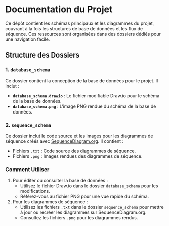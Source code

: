 # Documentation du Projet

Ce dépôt contient les schémas principaux et les diagrammes du projet, couvrant à la fois les structures de base de données et les flux de séquence. Ces ressources sont organisées dans des dossiers dédiés pour une navigation facile.

## Structure des Dossiers

### 1. `database_schema`
Ce dossier contient la conception de la base de données pour le projet. Il inclut :
- **`database_schema.drawio`** : Le fichier modifiable Draw.io pour le schéma de la base de données.
- **`database_schema.png`** : L'image PNG rendue du schéma de la base de données.

### 2. `sequence_schema`
Ce dossier inclut le code source et les images pour les diagrammes de séquence créés avec [SequenceDiagram.org](https://sequencediagram.org/). Il contient :
- Fichiers `.txt` : Code source des diagrammes de séquence.
- Fichiers `.png` : Images rendues des diagrammes de séquence.

### Comment Utiliser
1. Pour éditer ou consulter la base de données :
   - Utilisez le fichier Draw.io dans le dossier `database_schema` pour les modifications.
   - Référez-vous au fichier PNG pour une vue rapide du schéma.
2. Pour les diagrammes de séquence :
   - Utilisez les fichiers `.txt` dans le dossier `sequence_schema` pour mettre à jour ou recréer les diagrammes sur SequenceDiagram.org.
   - Consultez les fichiers `.png` pour les diagrammes rendus.
